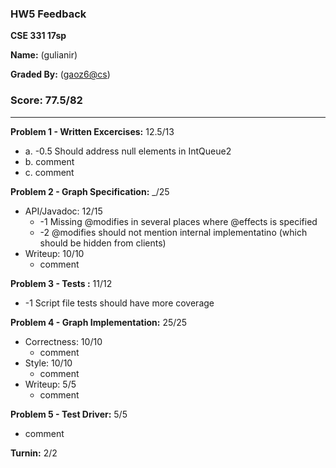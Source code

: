 ### HW5 Feedback

**CSE 331 17sp**

**Name:** <student name> (gulianir)

**Graded By:** <Sam Gao> (<gaoz6@cs>)

### Score: 77.5/82
---

**Problem 1 - Written Excercises:** 12.5/13

- a. -0.5 Should address null elements in IntQueue2
- b. comment
- c. comment

**Problem 2 - Graph Specification:** _/25

- API/Javadoc: 12/15
  - -1 Missing @modifies in several places where @effects is specified
  - -2 @modifies should not mention internal implementatino (which should be hidden from clients)
- Writeup: 10/10
  - comment

**Problem 3 - Tests :** 11/12

- -1 Script file tests should have more coverage

**Problem 4 - Graph Implementation:** 25/25

- Correctness: 10/10
  - comment
- Style: 10/10
  - comment
- Writeup: 5/5
  - comment

**Problem 5 - Test Driver:** 5/5
- comment

**Turnin:** 2/2

